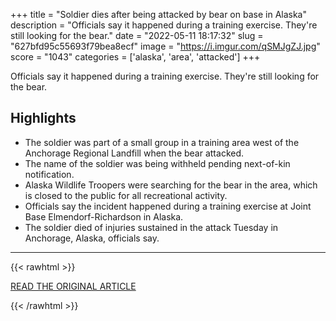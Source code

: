 +++
title = "Soldier dies after being attacked by bear on base in Alaska"
description = "Officials say it happened during a training exercise. They're still looking for the bear."
date = "2022-05-11 18:17:32"
slug = "627bfd95c55693f79bea8ecf"
image = "https://i.imgur.com/qSMJgZJ.jpg"
score = "1043"
categories = ['alaska', 'area', 'attacked']
+++

Officials say it happened during a training exercise. They're still looking for the bear.

## Highlights

- The soldier was part of a small group in a training area west of the Anchorage Regional Landfill when the bear attacked.
- The name of the soldier was being withheld pending next-of-kin notification.
- Alaska Wildlife Troopers were searching for the bear in the area, which is closed to the public for all recreational activity.
- Officials say the incident happened during a training exercise at Joint Base Elmendorf-Richardson in Alaska.
- The soldier died of injuries sustained in the attack Tuesday in Anchorage, Alaska, officials say.

---

{{< rawhtml >}}
  <p class="article-category">
    <a target="_blank" href="https://www.cbsnews.com/news/bear-attack-soldier-base-alaska/">READ THE ORIGINAL ARTICLE</a>
  </p>
{{< /rawhtml >}}
